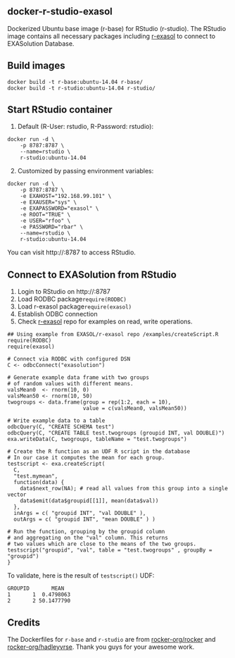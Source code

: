 ## docker-r-studio-exasol
Dockerized  Ubuntu base image (r-base) for RStudio (r-studio). The RStudio image contains all necessary packages including [r-exasol](https://github.com/EXASOL/r-exasol) to connect to EXASolution Database.

## Build images
```
docker build -t r-base:ubuntu-14.04 r-base/
docker build -t r-studio:ubuntu-14.04 r-studio/
```

## Start RStudio container
1. Default (R-User: rstudio, R-Password: rstudio):
```
docker run -d \
    -p 8787:8787 \
    --name=rstudio \
    r-studio:ubuntu-14.04
```
2. Customized by passing environment variables:
```
docker run -d \
    -p 8787:8787 \
    -e EXAHOST="192.168.99.101" \
    -e EXAUSER="sys" \
    -e EXAPASSWORD="exasol" \
    -e ROOT="TRUE" \
    -e USER="rfoo" \
    -e PASSWORD="rbar" \
    --name=rstudio \
    r-studio:ubuntu-14.04
```
You can visit http://<host>:8787 to access RStudio.

## Connect to EXASolution from RStudio
1. Login to RStudio on http://<host>:8787
2. Load RODBC package```require(RODBC)```
3. Load r-exasol package```require(exasol)```
4. Establish ODBC connection
5. Check [r-exasol](https://github.com/EXASOL/r-exasol) repo for examples on read, write operations.

```{r}
## Using example from EXASOL/r-exasol repo /examples/createScript.R
require(RODBC)
require(exasol)

# Connect via RODBC with configured DSN
C <- odbcConnect("exasolution")

# Generate example data frame with two groups
# of random values with different means.
valsMean0  <- rnorm(10, 0)
valsMean50 <- rnorm(10, 50)
twogroups <- data.frame(group = rep(1:2, each = 10),
                        value = c(valsMean0, valsMean50))

# Write example data to a table
odbcQuery(C, "CREATE SCHEMA test")
odbcQuery(C, "CREATE TABLE test.twogroups (groupid INT, val DOUBLE)")
exa.writeData(C, twogroups, tableName = "test.twogroups")

# Create the R function as an UDF R script in the database
# In our case it computes the mean for each group.
testscript <- exa.createScript(
  C,
  "test.mymean",
  function(data) {
    data$next_row(NA); # read all values from this group into a single vector
    data$emit(data$groupid[[1]], mean(data$val))
  },
  inArgs = c( "groupid INT", "val DOUBLE" ),
  outArgs = c( "groupid INT", "mean DOUBLE" ) )

# Run the function, grouping by the groupid column
# and aggregating on the "val" column. This returns
# two values which are close to the means of the two groups.
testscript("groupid", "val", table = "test.twogroups" , groupBy = "groupid")
}
```
To validate, here is the result of ```testscript()``` UDF:
```
GROUPID       MEAN
1       1  0.4798063
2       2 50.1477790
```

## Credits
The Dockerfiles for ```r-base``` and ```r-studio``` are from [rocker-org/rocker](https://github.com/rocker-org/rocker) and [rocker-org/hadleyvrse](https://github.com/rocker-org/hadleyverse). Thank you guys for your awesome work.
